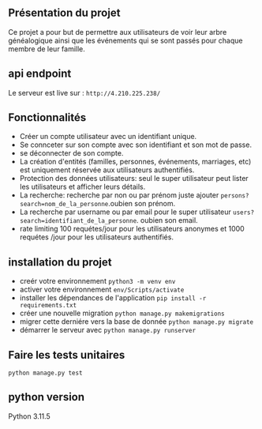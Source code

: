 ## Présentation du projet

Ce projet a pour but de permettre aux utilisateurs de voir leur arbre généalogique ainsi que les événements qui se sont passés pour
chaque membre de leur famille.

## api endpoint

Le serveur est live sur : `http://4.210.225.238/`

## Fonctionnalités

- Créer un compte utilisateur avec un identifiant unique.
- Se connceter sur son compte avec son identifiant et son mot de passe.
- se déconnecter de son compte.
- La création d'entités (familles, personnes, événements, marriages, etc) est uniquement réservée aux utilisateurs authentifiés.
- Protection des données utilisateurs: seul le super utilisateur peut lister les utilisateurs et afficher leurs détails.
- La recherche: recherche par non ou par prénom juste ajouter `persons?search=nom_de_la_personne`.oubien son prénom.
- La recherche par username ou par email pour le super utilisateur `users?search=identifiant_de_la_personne`. oubien son email.
- rate limiting 100 requétes/jour pour les utilisateurs anonymes et 1000 requétes /jour pour les utilisateurs authentifiés.

## installation du projet

- creér votre environnement `python3 -m venv env `
- activer votre environnement `env/Scripts/activate `
- installer les dépendances de l'application `pip install -r requirements.txt `
- créer une nouvelle migration `python manage.py makemigrations `
- migrer cette derniére vers la base de donnée `python manage.py migrate `
- démarrer le serveur avec `python manage.py runserver `

## Faire les tests unitaires

`python manage.py test `

## python version

Python 3.11.5
